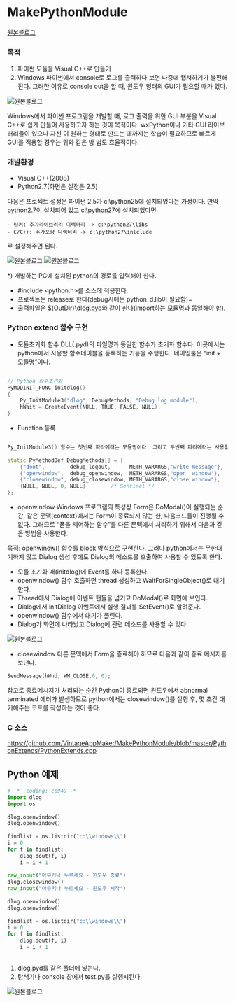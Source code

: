 # MakePythonModule

[원본블로그](http://blog.naver.com/adsloader/50138205442)

### 목적
 
  1. 파이썬 모듈을 Visual C++로 만들기
  2. Windows 파이썬에서 console로 로그를 출력하다 보면 나중에 캡쳐하기가 불편해진다. 그러한 이유로 console out을 할 때, 윈도우
형태의 GUI가 필요할 때가 있다.

![원본블로그](http://postfiles10.naver.net/20120404_281/adsloader_1333515006113ppfFi_PNG/1.PNG?type=w2)

Windows에서 파이썬 프로그램을 개발할 때, 로그 출력을 위한 GUI 부분을 Visual C++로
쉽게 만들어 사용하고자 하는 것이 목적이다. wxPython이나 기타 GUI 라이브러리들이 있으나 자신
이 원하는 형태로 만드는 데까지는 학습이 필요하므로 빠르게 GUI를 적용할 경우는 위와 같은 방
법도 효율적이다.

### 개발환경
- Visual C++(2008)
- Python2.7(화면은 설정은 2.5)

다음은 프로젝트 설정은 파이썬 2.5가 c:\python25에 설치되었다는 가정이다. 만약 python2.7이 설치되어 있고 c:\python27에 설치되었다면
~~~
- 링커: 추가라이브러리 디렉터리 -> c:\python27\libs
- C/C++: 추가포함 디렉터리 -> c:\python27\inlclude
~~~
로 설정해주면 된다.

![원본블로그](http://postfiles14.naver.net/20120404_173/adsloader_1333515047457AbJSr_PNG/3.PNG?type=w2)
![원본블로그](http://postfiles8.naver.net/20120404_167/adsloader_1333515048839WD9jp_PNG/2.PNG?type=w2)

*) 개발하는 PC에 설치된 python의 경로를 입력해야 한다.
 
- #include <python.h>를 소스에 적용한다.
-  프로젝트는 release로 한다(debug시에는 python_d.lib이 필요함)=
- 출력파일은 $(OutDir)\dlog.pyd와 같이 한다(import하는 모듈명과 동일해야 함).

### Python extend 함수 구현

- 모듈초기화 함수
DLL(.pyd)의 파일명과 동일한 함수가 초기화 함수다. 이곳에서는 python에서 사용할 함수테이블을 등록하는 기능을 수행한다. 네이밍룰은 “init + 모듈명”이다.

~~~C++

// Python 함수초기화
PyMODINIT_FUNC initdlog()
{
    Py_InitModule3("dlog", DebugMethods, "Debug log module");
    hWait = CreateEvent(NULL, TRUE, FALSE, NULL);
}

~~~

- Function 등록
 
~~~C++

Py_InitModule3() 함수는 첫번째 파라메터는 모듈명이다. 그리고 두번째 파라메터는 사용할 함수들을 정의한 function table이다.
 
static PyMethodDef DebugMethods[] = {
    {"dout",        debug_logout,      METH_VARARGS,"write message"},
    {"openwindow",  debug_openwindow,  METH_VARARGS,"open  window"},
    {"closewindow", debug_closewindow, METH_VARARGS,"close window"},
    {NULL, NULL, 0, NULL}        /* Sentinel */
};
~~~

- openwindow
Windows 프로그램의 특성상 Form은 DoModal()이 실행되는 순간, 같은 문맥(context)에서는 Form이 종료되지 않는 한, 다음코드들이 진행될 수 없다. 그러므로 “폼을 제어하는 함수”를 다른 문맥에서 처리하기 위해서 다음과 같은 방법을 사용한다.
 
목적: openwinow() 함수를 block 방식으로 구현한다. 그러나 python에서는 무한대기하지 않고 Dialog 생성 후에도 Dialog의 메소드를 호출하여 사용할 수 있도록 한다.
 
-    모듈 초기화 때(initdlog)에 Event를 하나 등록한다.
-    openwindow() 함수 호출하면 thread 생성하고 WaitForSingleObject()로 대기한다.
-    Thread에서 Dialog에 이벤트 핸들을 넘기고 DoModal()로 화면에 보인다.
-    Dialog에서 initDialog 이벤트에서 실행 결과를 SetEvent()로 알려준다.
-    openwindow() 함수에서 대기가 풀린다.  
-    Dialog가 화면에 나타났고 Dialog에 관련 메소드를 사용할 수 있다.

![원본블로그](http://postfiles13.naver.net/20120404_220/adsloader_1333515076579LSfvK_PNG/4.PNG?type=w2)

- closewindow
다른 문맥에서 Form을 종료해야 하므로 다음과 같이 종료 메시지를 보낸다.

~~~c++
SendMessage(hWnd, WM_CLOSE,0, 0);
~~~ 

참고로 종료메시지가 처리되는 순간 Python이 종료되면 윈도우에서 abnormal terminated 에러가 발생하므로 python에서는 closewindow()를 실행 후, 몇 초간 대기해주는 코드를 작성하는 것이 좋다.

### C 소스

https://github.com/VintageAppMaker/MakePythonModule/blob/master/PythonExtends/PythonExtends.cpp

## Python 예제

~~~python
# -*- coding: cp949 -*-
import dlog
import os
 
dlog.openwindow()
dlog.openwindow()
 
findlist = os.listdir("c:\\windows\\")
i = 0
for f in findlist:
    dlog.dout(f, i)
    i = i + 1
 
raw_input("아무키나 누르세요 - 윈도우 종료")
dlog.closewindow()
raw_input("아무키나 누르세요 - 윈도우 시작")
 
dlog.openwindow()
dlog.openwindow()
 
findlist = os.listdir("c:\\windows\\")
i = 0
for f in findlist:
    dlog.dout(f, i)
    i = i + 1
 

~~~

1. dlog.pyd를 같은 폴더에 넣는다.
2. 탐색기나 console 창에서 test.py를 실행시킨다.

![원본블로그](http://postfiles11.naver.net/20120404_122/adsloader_1333515098996efYcx_PNG/5.PNG?type=w2)


